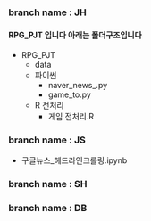 ### branch name : JH
#### RPG_PJT 입니다 아래는 폴더구조입니다
* RPG_PJT
  * data
  * 파이썬
     * naver_news_.py
     * game_to.py
   * R 전처리
     * 게임 전처리.R
 
### branch name : JS
* 구글뉴스_헤드라인크롤링.ipynb

### branch name : SH

### branch name : DB

